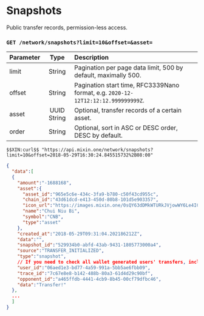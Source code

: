 # Snapshots

Public transfer records, permission-less access.

### `GET /network/snapshots?limit=10&offset=&asset=`

| Parameter | Type | Description |
| :----- | :----: | :---- |
| limit | String | Pagination per page data limit, 500 by default, maximally 500. |
| offset | String | Pagination start time, RFC3339Nano format, e.g. `2020-12-12T12:12:12.999999999Z`. |
| asset | UUID String |Optional, transfer records of a certain asset. |
| order | String | Optional, sort in ASC or DESC order, DESC by default. |

```shell
$$XIN:curl$$ "https://api.mixin.one/network/snapshots?limit=10&offset=2018-05-29T16:30:24.845515732%2B08:00"
```

```json
{
  "data":[
  {
    "amount":"-1688168",
    "asset":{
      "asset_id":"965e5c6e-434c-3fa9-b780-c50f43cd955c",
      "chain_id":"43d61dcd-e413-450d-80b8-101d5e903357",
      "icon_url":"https://images.mixin.one/0sQY63dDMkWTURkJVjowWY6Le4ICjAFuu3ANVyZA4uI3UdkbuOT5fjJUT82ArNYmZvVcxDXyNjxoOv0TAYbQTNKS=s128",
      "name":"Chui Niu Bi",
      "symbol":"CNB",
      "type":"asset"
    },
    "created_at":"2018-05-29T09:31:04.202186212Z",
    "data":"",
    "snapshot_id":"529934b0-abfd-43ab-9431-1805773000a4",
    "source":"TRANSFER_INITIALIZED",
    "type":"snapshot",
    // If you need to check all wallet generated users' transfers, include the wallet authentication information in the request headers, and then the following fields will be returned.
    "user_id":"06aed1e3-bd77-4a59-991a-5bb5ae6fbb09",
    "trace_id":"7c67e8e8-b142-488b-80a3-61d4d29c90bf",
    "opponent_id":"a465ffdb-4441-4cb9-8b45-00cf79dfbc46",
    "data":"Transfer!"
  },
  ...
  ]
}
```
